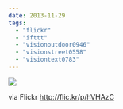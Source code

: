 ```yaml
---
date: 2013-11-29
tags: 
  - "flickr"
  - "ifttt"
  - "visionoutdoor0946"
  - "visionstreet0558"
  - "visiontext0783"
---
```


![](http://farm8.staticflickr.com/7310/11109598494_f70a0cdcbd_b.jpg)  

  
  
via Flickr http://flic.kr/p/hVHAzC
